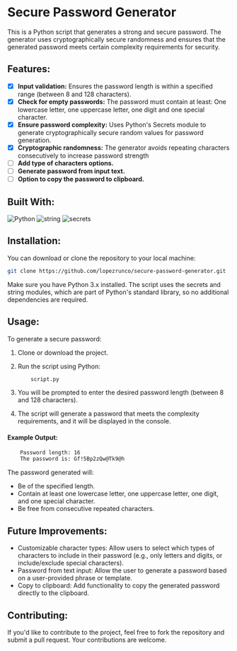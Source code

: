 # Secure Password Generator

This is a Python script that generates a strong and secure password. The generator uses cryptographically secure randomness and ensures that the generated password meets certain complexity requirements for security.

## Features:

- [X] **Input validation:** Ensures the password length is within a specified range (between 8 and 128 characters).
- [X] **Check for empty passwords:** The password must contain at least: One lowercase letter, one uppercase letter, one digit and one special character.
- [X] **Ensure password complexity:** Uses Python's Secrets module to generate cryptographically secure random values for password generation.
- [X] **Cryptographic randomness:** The generator avoids repeating characters consecutively to increase password strength
- [ ] **Add type of characters options.**
- [ ] **Generate password from input text.**
- [ ] **Option to copy the password to clipboard.**

## Built With:

![Python](https://img.shields.io/badge/Python-3776AB?style=for-the-badge&logo=python&logoColor=white)
![string](https://img.shields.io/badge/string-000000?style=for-the-badge&logo=python&logoColor=white)
![secrets](https://img.shields.io/badge/secrets-000000?style=for-the-badge&logo=python&logoColor=white)

## Installation:

You can download or clone the repository to your local machine:

```sh
git clone https://github.com/lopezrunco/secure-password-generator.git
```

Make sure you have Python 3.x installed. The script uses the secrets and string modules, which are part of Python's standard library, so no additional dependencies are required.

## Usage:

To generate a secure password:

1. Clone or download the project.

2. Run the script using Python:
    ```sh
        script.py
    ```
3. You will be prompted to enter the desired password length (between 8 and 128 characters).

4. The script will generate a password that meets the complexity requirements, and it will be displayed in the console.

#### Example Output:

```sh
    Password length: 16
    The password is: Gf!5Bp2zQw@Tk9@h
```

The password generated will:

- Be of the specified length.
- Contain at least one lowercase letter, one uppercase letter, one digit, and one special character.
- Be free from consecutive repeated characters.

## Future Improvements:

- Customizable character types: Allow users to select which types of characters to include in their password (e.g., only letters and digits, or include/exclude special characters).
- Password from text input: Allow the user to generate a password based on a user-provided phrase or template.
- Copy to clipboard: Add functionality to copy the generated password directly to the clipboard.

## Contributing:

If you'd like to contribute to the project, feel free to fork the repository and submit a pull request. Your contributions are welcome.